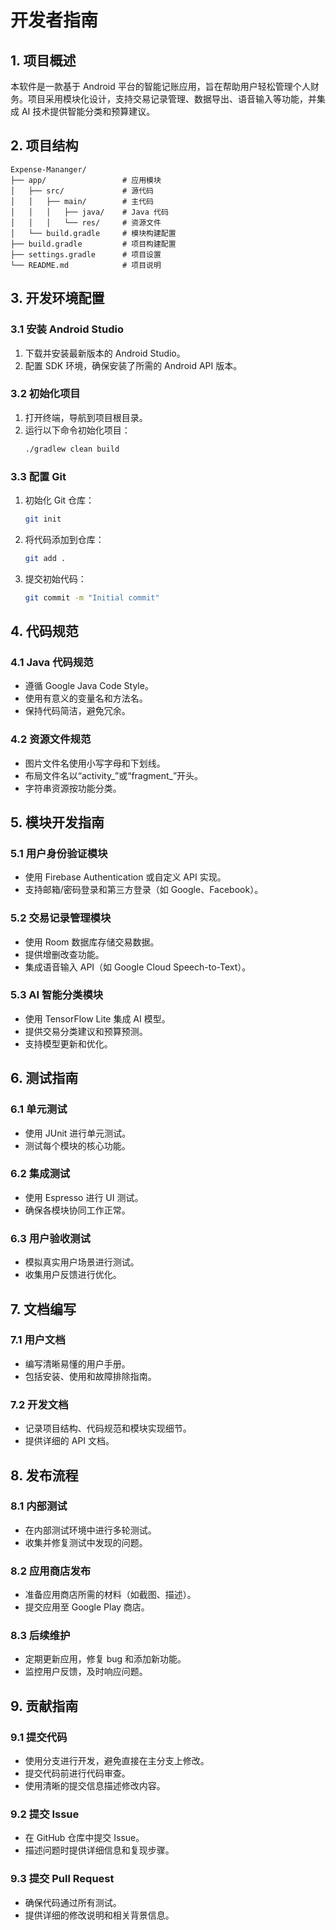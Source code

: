 # 开发者指南

## 1. 项目概述
本软件是一款基于 Android 平台的智能记账应用，旨在帮助用户轻松管理个人财务。项目采用模块化设计，支持交易记录管理、数据导出、语音输入等功能，并集成 AI 技术提供智能分类和预算建议。

## 2. 项目结构
```
Expense-Mananger/
├── app/                 # 应用模块
│   ├── src/             # 源代码
│   │   ├── main/        # 主代码
│   │   │   ├── java/    # Java 代码
│   │   │   └── res/     # 资源文件
│   └── build.gradle     # 模块构建配置
├── build.gradle         # 项目构建配置
├── settings.gradle      # 项目设置
└── README.md            # 项目说明
```

## 3. 开发环境配置
### 3.1 安装 Android Studio
1. 下载并安装最新版本的 Android Studio。
2. 配置 SDK 环境，确保安装了所需的 Android API 版本。

### 3.2 初始化项目
1. 打开终端，导航到项目根目录。
2. 运行以下命令初始化项目：
   ```bash
   ./gradlew clean build
   ```

### 3.3 配置 Git
1. 初始化 Git 仓库：
   ```bash
   git init
   ```
2. 将代码添加到仓库：
   ```bash
   git add .
   ```
3. 提交初始代码：
   ```bash
   git commit -m "Initial commit"
   ```

## 4. 代码规范
### 4.1 Java 代码规范
- 遵循 Google Java Code Style。
- 使用有意义的变量名和方法名。
- 保持代码简洁，避免冗余。

### 4.2 资源文件规范
- 图片文件名使用小写字母和下划线。
- 布局文件名以“activity_”或“fragment_”开头。
- 字符串资源按功能分类。

## 5. 模块开发指南
### 5.1 用户身份验证模块
- 使用 Firebase Authentication 或自定义 API 实现。
- 支持邮箱/密码登录和第三方登录（如 Google、Facebook）。

### 5.2 交易记录管理模块
- 使用 Room 数据库存储交易数据。
- 提供增删改查功能。
- 集成语音输入 API（如 Google Cloud Speech-to-Text）。

### 5.3 AI 智能分类模块
- 使用 TensorFlow Lite 集成 AI 模型。
- 提供交易分类建议和预算预测。
- 支持模型更新和优化。

## 6. 测试指南
### 6.1 单元测试
- 使用 JUnit 进行单元测试。
- 测试每个模块的核心功能。

### 6.2 集成测试
- 使用 Espresso 进行 UI 测试。
- 确保各模块协同工作正常。

### 6.3 用户验收测试
- 模拟真实用户场景进行测试。
- 收集用户反馈进行优化。

## 7. 文档编写
### 7.1 用户文档
- 编写清晰易懂的用户手册。
- 包括安装、使用和故障排除指南。

### 7.2 开发文档
- 记录项目结构、代码规范和模块实现细节。
- 提供详细的 API 文档。

## 8. 发布流程
### 8.1 内部测试
- 在内部测试环境中进行多轮测试。
- 收集并修复测试中发现的问题。

### 8.2 应用商店发布
- 准备应用商店所需的材料（如截图、描述）。
- 提交应用至 Google Play 商店。

### 8.3 后续维护
- 定期更新应用，修复 bug 和添加新功能。
- 监控用户反馈，及时响应问题。

## 9. 贡献指南
### 9.1 提交代码
- 使用分支进行开发，避免直接在主分支上修改。
- 提交代码前进行代码审查。
- 使用清晰的提交信息描述修改内容。

### 9.2 提交 Issue
- 在 GitHub 仓库中提交 Issue。
- 描述问题时提供详细信息和复现步骤。

### 9.3 提交 Pull Request
- 确保代码通过所有测试。
- 提供详细的修改说明和相关背景信息。
